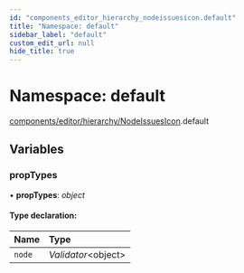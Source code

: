 ```yaml
---
id: "components_editor_hierarchy_nodeissuesicon.default"
title: "Namespace: default"
sidebar_label: "default"
custom_edit_url: null
hide_title: true
---
```


# Namespace: default

[components/editor/hierarchy/NodeIssuesIcon](components_editor_hierarchy_nodeissuesicon.md).default

## Variables

### propTypes

• **propTypes**: *object*

#### Type declaration:

Name | Type |
:------ | :------ |
`node` | *Validator*<object\> |
